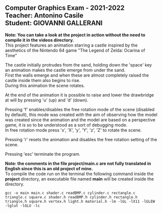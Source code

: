 Computer Graphics Exam - 2021-2022  
Teacher: Antonino Casile  
Student: GIOVANNI GALLERANI  
---  
**Note: You can take a look at the project in action without the need to compile it in the videos directory.**  
This project features an animation starring a castle inspired by the aesthetics of the Nintendo 64 game "The Legend of Zelda: Ocarina of Time"  
  
The castle initially protrudes from the sand, holding down the 'space' key an animation makes the castle emerge from under the sand.  
First the walls emerge and when these are almost completely raised the castle inside them also begins to rise.  
During this animation the scene rotates.  
  
At the end of the animation it is possible to raise and lower the drawbridge at will by pressing 'u' (up) and 'd' (down).  
  
Pressing 'f' enables/disables the free rotation mode of the scene (disabled by default), this mode was created with the aim of observing how the model was created since the animation and the model are based on a perspective game, it is so to be understood as a sort of debugging mode.  
In free rotation mode press 'x', 'X', 'y', 'Y', 'z', 'Z' to rotate the scene.  
  
Pressing 'r' resets the animation and disables the free rotation setting of the scene.  
  
Pressing 'esc' terminate the program.  
  
**Note: the comments in the file project/main.c are not fully translated in English since this is an old project of mine.**  
To compile the code run on the terminal the following command inside the **project** directory, an executable file named **main** will be created inside the directory.  
```
gcc -o main main.c shader.c readBMP.c cylinder.c rectangle.c triangle.c square.c shader.h readBMP.h cylinder.h rectangle.h triangle.h square.h vertex.h light.h material.h -lm -lGL -lX11 -lGLEW -lglut -lGLU -lc
```